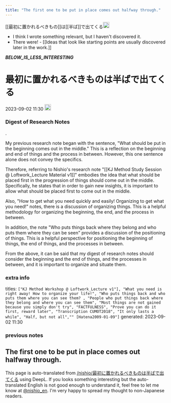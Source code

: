 ```yaml
---
title: "The first one to be put in place comes out halfway through."
---
```


[[最初に置かれるべきもの]]は[[半ば]]で出てくる<img src='https://scrapbox.io/api/pages/nishio-en/nishio/icon' alt='nishio.icon' height="19.5"/>
- I think I wrote something relevant, but I haven't discovered it.
- There were!
        - [[Ideas that look like starting points are usually discovered later in the work.]]


___BELOW_IS_LESS_INTERESTING___
# 最初に置かれるべきものは半ばで出てくる
 2023-09-02 11:30 <img src='https://scrapbox.io/api/pages/nishio-en/omni/icon' alt='omni.icon' height="19.5"/>
### Digest of Research Notes
.

My previous research note began with the sentence, "What should be put in the beginning comes out in the middle." This is a reflection on the beginning and end of things and the process in between. However, this one sentence alone does not convey the specifics.

Therefore, referring to Nishio's research note "[[KJ Method Study Session @ Loftwork_Lecture Material v1]]" embodies the idea that what should be placed first in the progression of things should come out in the middle. Specifically, he states that in order to gain new insights, it is important to allow what should be placed first to come out in the middle.

Also, "How to get what you need quickly and easily! Organizing to get what you need!" notes, there is a discussion of organizing things. This is a helpful methodology for organizing the beginning, the end, and the process in between.

In addition, the note "Who puts things back where they belong and who puts them where they can be seen" provides a discussion of the positioning of things. This is a helpful perspective for positioning the beginning of things, the end of things, and the processes in between.

From the above, it can be said that my digest of research notes should consider the beginning and the end of things, and the processes in between, and it is important to organize and situate them.

### extra info
titles: `["KJ Method Workshop @ Loftwork_Lecture v1"], "What you need is right away! How to organize your life!", "Who puts things back and who puts them where you can see them? , "People who put things back where they belong and where you can see them", "Most things are not gained because you simply don't try", "FACTFULNESS", "Prove you can do it first, reward later", "Transcription CUMOT2018", "It only lasts a while", "Half, but not all","" [Hatena2009-01-09"]`
generated: 2023-09-02 11:30
### previous notes
The first one to be put in place comes out halfway through.
---
This page is auto-translated from [/nishio/最初に置かれるべきものは半ばで出てくる](https://scrapbox.io/nishio/最初に置かれるべきものは半ばで出てくる) using DeepL. If you looks something interesting but the auto-translated English is not good enough to understand it, feel free to let me know at [@nishio_en](https://twitter.com/nishio_en). I'm very happy to spread my thought to non-Japanese readers.